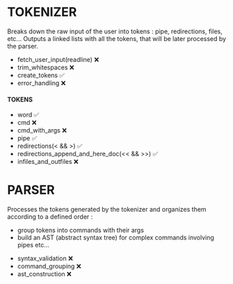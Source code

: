 # TOKENIZER

Breaks down the raw input of the user into tokens : pipe, redirections, files, etc...
Outputs a linked lists with all the tokens, that will be later processed by the parser.

* fetch_user_input(readline)  :x:
* trim_whitespaces  :x:
* create_tokens  :white_check_mark:
* error_handling  :x:

#### TOKENS

* word  :white_check_mark:
* cmd  :x:
* cmd_with_args  :x:
* pipe  :white_check_mark:
* redirections(< && >)  :white_check_mark:
* redirections_append_and_here_doc(<< && >>)  :white_check_mark:
* infiles_and_outfiles  :x:

# PARSER

Processes the tokens generated by the tokenizer and organizes them according to a defined order :
 - group tokens into commands with their args
 - build an AST (abstract syntax tree) for complex commands involving pipes etc...

* syntax_validation  :x:
* command_grouping  :x:
* ast_construction  :x: